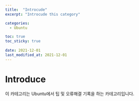 ```yaml
---
title:  "Introcude"
excerpt: "Introcude this category"

categories:
  - Ubuntu

toc: true
toc_sticky: true
 
date: 2021-12-01
last_modified_at: 2021-12-01
---  
```


# Introduce  
이 카테고리는 Ubuntu에서 팁 및 오류해결 기록을 하는 카테고리입니다.